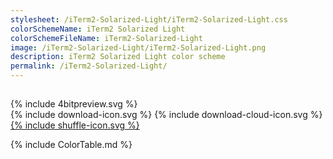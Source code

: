 ```yaml
---
stylesheet: /iTerm2-Solarized-Light/iTerm2-Solarized-Light.css
colorSchemeName: iTerm2 Solarized Light
colorSchemeFileName: iTerm2-Solarized-Light
image: /iTerm2-Solarized-Light/iTerm2-Solarized-Light.png
description: iTerm2 Solarized Light color scheme
permalink: /iTerm2-Solarized-Light/
---
```


<h2 style='text-align:center'>
    <a id='colorSchemeNameLink' href='#'>
        <span class='ColorSchemeFileName' />
    </a>
</h2>

<div class='centeredText'>
{% include 4bitpreview.svg %}
</div>

<div class='centeredText'>
    <a id='downloadSchemeLink' class='padded'>
{% include download-icon.svg %}
    </a>
    <a id='cdnSchemeLink' class='padded'>
{% include download-cloud-icon.svg %}
    </a>
    <a id='feelingLucky' href="javascript:feelingLucky(document.getElementById('themeSelector'))" class='padded'>
{% include shuffle-icon.svg %}
    </a>
</div>

{% include ColorTable.md %}

